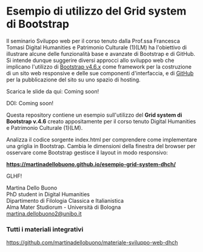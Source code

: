 # Esempio di utilizzo del Grid system di Bootstrap

Il seminario Sviluppo web per il corso tenuto dalla Prof.ssa Francesca Tomasi Digital Humanities e Patrimonio Culturale (1)(LM) ha l'obiettivo di illustrare alcune delle funzionalità base e avanzate di Bootstrap e di GitHub. Si intende dunque suggerire diversi approcci allo sviluppo web che implicano l'utilizzo di <a href="https://getbootstrap.com/docs/4.6/getting-started/introduction/" target="_blank" alt="Bootstrap v4.6.x">Bootstrap v4.6.x</a> come framework per la costruzione di un sito web responsive e delle sue componenti d'interfaccia, e di <a href="http://github.com/" target="_blank" alt="GitHub">GitHub</a> per la pubblicazione del sito su uno spazio di hosting.

Scarica le slide da qui: Coming soon!

DOI: Coming soon!

Questa repository contiene un esempio sull'utilizzo del <b>Grid system di Bootstrap v.4.6</b> creato appositamente per il corso tenuto Digital Humanities e Patrimonio Culturale (1)(LM).

Analizza il codice sorgente index.html per comprendere come implementare una griglia in Bootstrap. Cambia le dimensioni della finestra del browser per osservare come Bootstrap gestisce il layout in modo responsivo:

<b>https://martinadellobuono.github.io/esempio-grid-system-dhch/</b>

GLHF!

Martina Dello Buono
<br>
PhD student in Digital Humanities
<br>
Dipartimento di Filologia Classica e Italianistica
<br>
Alma Mater Studiorum - Università di Bologna
<br>
martina.dellobuono2@unibo.it

### Tutti i materiali integrativi
https://github.com/martinadellobuono/materiale-sviluppo-web-dhch
